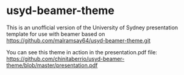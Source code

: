 usyd-beamer-theme
=================

This is an unofficial version of the University of Sydney presentation template
for use with beamer based on  https://github.com/malramsay64/usyd-beamer-theme.git

You can see this theme in action in the presentation.pdf file: https://github.com/chinitaberrio/usyd-beamer-theme/blob/master/presentation.pdf 

